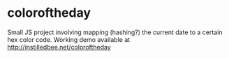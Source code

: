 coloroftheday
=============

Small JS project involving mapping (hashing?) the current date to a certain hex color code. Working demo available at http://instilledbee.net/coloroftheday
